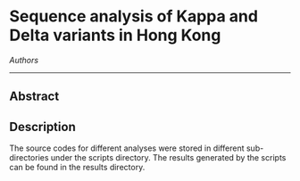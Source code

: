 # Sequence analysis of Kappa and Delta variants in Hong Kong

*Authors*

---

## Abstract

## Description
The source codes for different analyses were stored in different sub-directories under the scripts directory. The results generated by the scripts can be found in the results directory.

